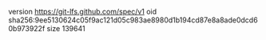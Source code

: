 version https://git-lfs.github.com/spec/v1
oid sha256:9ee5130624c05f9ac121d05c983ae8980d1b194cd87e8a8ade0dcd60b973922f
size 139641
